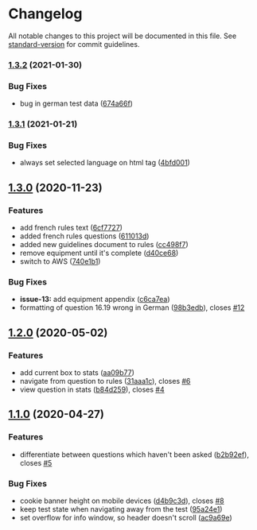 # Changelog

All notable changes to this project will be documented in this file. See [standard-version](https://github.com/conventional-changelog/standard-version) for commit guidelines.

### [1.3.2](https://github.com/handball-referee/referee.app/compare/v1.3.1...v1.3.2) (2021-01-30)


### Bug Fixes

* bug in german test data ([674a66f](https://github.com/handball-referee/referee.app/commit/674a66fe7094e4bba90699a98b17ea1e70871a55))

### [1.3.1](https://github.com/handball-referee/referee.app/compare/v1.3.0...v1.3.1) (2021-01-21)


### Bug Fixes

* always set selected language on html tag ([4bfd001](https://github.com/handball-referee/referee.app/commit/4bfd001ef3987fb0a84bab2fa88d7c0cf86de587))

## [1.3.0](https://github.com/cevou/referee.app/compare/v1.2.0...v1.3.0) (2020-11-23)


### Features

* add french rules text ([6cf7727](https://github.com/cevou/referee.app/commit/6cf772797706715055cb613822deaaa92cf49554))
* added french rules questions ([611013d](https://github.com/cevou/referee.app/commit/611013d1d3e0c296fe36c80c63b1ec302e93f247))
* added new guidelines document to rules ([cc498f7](https://github.com/cevou/referee.app/commit/cc498f736367c73e2ac6a716f2463877e28d17a1))
* remove equipment until it's complete ([d40ce68](https://github.com/cevou/referee.app/commit/d40ce685db7a005676261dbe2c14ceb719ae2f06))
* switch to AWS ([740e1b1](https://github.com/cevou/referee.app/commit/740e1b16db9cb110372c0de5d9db9dde301f2336))


### Bug Fixes

* **issue-13:** add equipment appendix ([c6ca7ea](https://github.com/cevou/referee.app/commit/c6ca7ea077ee177ff3b41648c5da147b001c75ca))
* formatting of question 16.19 wrong in German ([98b3edb](https://github.com/cevou/referee.app/commit/98b3edb176afa724221782262a8af01d96cca6d3)), closes [#12](https://github.com/cevou/referee.app/issues/12)

## [1.2.0](https://github.com/cevou/referee.app/compare/v1.1.0...v1.2.0) (2020-05-02)


### Features

* add current box to stats ([aa09b77](https://github.com/cevou/referee.app/commit/aa09b774eb6a540c2500df26a37b54f279f053e3))
* navigate from question to rules ([31aaa1c](https://github.com/cevou/referee.app/commit/31aaa1ce4b92519d8c2f8e783d377cbc167cb620)), closes [#6](https://github.com/cevou/referee.app/issues/6)
* view question in stats ([b84d259](https://github.com/cevou/referee.app/commit/b84d2597dd13547d1fa17998a515de707e1b0d66)), closes [#4](https://github.com/cevou/referee.app/issues/4)

## [1.1.0](https://github.com/cevou/referee.app/compare/v1.0.0...v1.1.0) (2020-04-27)


### Features

* differentiate between questions which haven't been asked ([b2b92ef](https://github.com/cevou/referee.app/commit/b2b92ef3cff4aa66dfa4a5a952a2078b32b7ad34)), closes [#5](https://github.com/cevou/referee.app/issues/5)


### Bug Fixes

* cookie banner height on mobile devices ([d4b9c3d](https://github.com/cevou/referee.app/commit/d4b9c3dd7031c3f7d9c9592e9153d8f425d21bdb)), closes [#8](https://github.com/cevou/referee.app/issues/8)
* keep test state when navigating away from the test ([95a24e1](https://github.com/cevou/referee.app/commit/95a24e1329afc50fec1fba6e343cbab63da12f70))
* set overflow for info window, so header doesn't scroll ([ac9a69e](https://github.com/cevou/referee.app/commit/ac9a69e33a5d3801b04dc8ce6bc433e3e0bed806))
